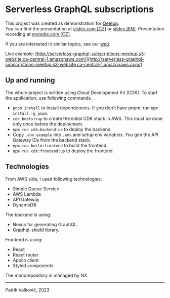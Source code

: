 # Serverless GraphQL subscriptions

This project was created as demonstration for [Qeetup](https://qeetup.qest.cz/).  
You can find the presentation at [slides.com \[CZ\]](https://slides.com/patrikvalkovic/deck-9eb3a9) or [slides \[EN\]](https://slides.com/patrikvalkovic/deck-a15ae3).
Presentation recording at [youtube.com \[CZ\]](https://youtu.be/R5-15ueGTnk).

If you are interested in similar topics, see our [web](https://qeetup.qest.cz/).

Live example: [http://serverless-graphql-subscriptions-meetup.s3-website.ca-central-1.amazonaws.com/](http://serverless-graphql-subscriptions-meetup.s3-website.ca-central-1.amazonaws.com/)

## Up and running

The whole project is written using Cloud Development Kit (CDK). To start the application, use following commands.
- `pnpm install` to install dependencies. If you don't have pnpm, run `npm install -g pnpm`.
- `cdk bootstrap` to create the initial CDK stack in AWS. This must be done only once before the deployment.
- `npm run cdk:backend:up` to deploy the backend.
- Copy `.env.example` into `.env` and setup env variables. You gen the API Gateway IDs from the backend stack.
- `npm run build:frontend` to build the frontend.
- `npm run cdk:frontend:up` to deploy the frontend.

## Technologies

From AWS side, I used following technologies:
- Simple Queue Service
- AWS Lambda
- API Gateway
- DynamoDB

The backend is using:
- Nexus for generating GraphQL.
- Graphql-shield library.

Frontend is using:
- React
- React router
- Apollo client
- Styled components

The monorepository is managed by NX.

------

Patrik Valkovič, 2023
